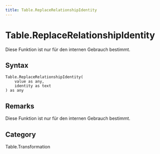 ```yaml
---
title: Table.ReplaceRelationshipIdentity
---
```


# Table.ReplaceRelationshipIdentity


Diese Funktion ist nur für den internen Gebrauch bestimmt.


## Syntax

```powerquery
Table.ReplaceRelationshipIdentity(
    value as any,
    identity as text
) as any
```


## Remarks

Diese Funktion ist nur für den internen Gebrauch bestimmt.



## Category
Table.Transformation
